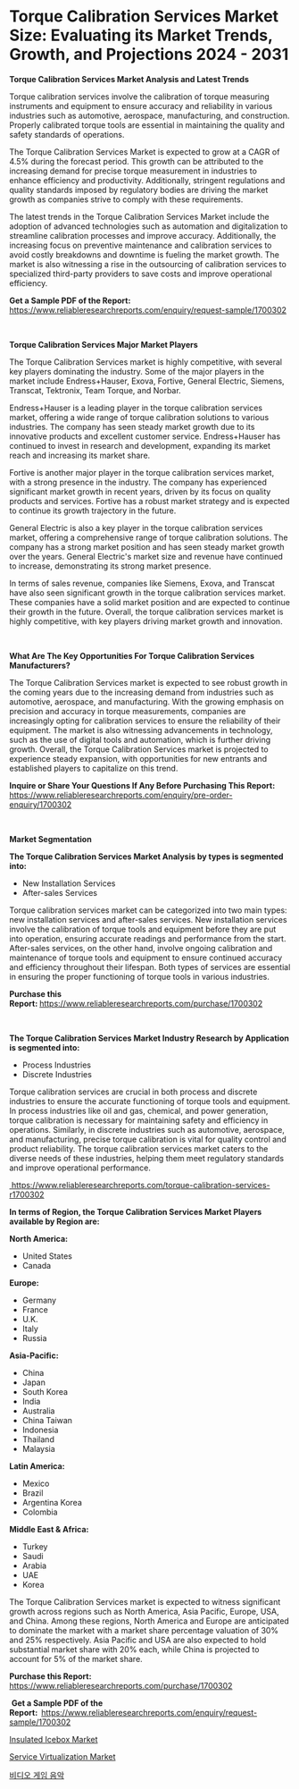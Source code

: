<p><h1>Torque Calibration Services Market Size: Evaluating its Market Trends, Growth, and Projections 2024 - 2031</h1></p><p><strong>Torque Calibration Services Market Analysis and Latest Trends</strong></p>
<p><p>Torque calibration services involve the calibration of torque measuring instruments and equipment to ensure accuracy and reliability in various industries such as automotive, aerospace, manufacturing, and construction. Properly calibrated torque tools are essential in maintaining the quality and safety standards of operations.</p><p>The Torque Calibration Services Market is expected to grow at a CAGR of 4.5% during the forecast period. This growth can be attributed to the increasing demand for precise torque measurement in industries to enhance efficiency and productivity. Additionally, stringent regulations and quality standards imposed by regulatory bodies are driving the market growth as companies strive to comply with these requirements.</p><p>The latest trends in the Torque Calibration Services Market include the adoption of advanced technologies such as automation and digitalization to streamline calibration processes and improve accuracy. Additionally, the increasing focus on preventive maintenance and calibration services to avoid costly breakdowns and downtime is fueling the market growth. The market is also witnessing a rise in the outsourcing of calibration services to specialized third-party providers to save costs and improve operational efficiency.</p></p>
<p><strong>Get a Sample PDF of the Report:&nbsp;</strong> <a href="https://www.reliableresearchreports.com/enquiry/request-sample/1700302">https://www.reliableresearchreports.com/enquiry/request-sample/1700302</a></p>
<p>&nbsp;</p>
<p><strong>Torque Calibration Services Major Market Players</strong></p>
<p><p>The Torque Calibration Services market is highly competitive, with several key players dominating the industry. Some of the major players in the market include Endress+Hauser, Exova, Fortive, General Electric, Siemens, Transcat, Tektronix, Team Torque, and Norbar.</p><p>Endress+Hauser is a leading player in the torque calibration services market, offering a wide range of torque calibration solutions to various industries. The company has seen steady market growth due to its innovative products and excellent customer service. Endress+Hauser has continued to invest in research and development, expanding its market reach and increasing its market share.</p><p>Fortive is another major player in the torque calibration services market, with a strong presence in the industry. The company has experienced significant market growth in recent years, driven by its focus on quality products and services. Fortive has a robust market strategy and is expected to continue its growth trajectory in the future.</p><p>General Electric is also a key player in the torque calibration services market, offering a comprehensive range of torque calibration solutions. The company has a strong market position and has seen steady market growth over the years. General Electric's market size and revenue have continued to increase, demonstrating its strong market presence.</p><p>In terms of sales revenue, companies like Siemens, Exova, and Transcat have also seen significant growth in the torque calibration services market. These companies have a solid market position and are expected to continue their growth in the future. Overall, the torque calibration services market is highly competitive, with key players driving market growth and innovation.</p></p>
<p>&nbsp;</p>
<p><strong>What Are The Key Opportunities For Torque Calibration Services Manufacturers?</strong></p>
<p><p>The Torque Calibration Services market is expected to see robust growth in the coming years due to the increasing demand from industries such as automotive, aerospace, and manufacturing. With the growing emphasis on precision and accuracy in torque measurements, companies are increasingly opting for calibration services to ensure the reliability of their equipment. The market is also witnessing advancements in technology, such as the use of digital tools and automation, which is further driving growth. Overall, the Torque Calibration Services market is projected to experience steady expansion, with opportunities for new entrants and established players to capitalize on this trend.</p></p>
<p><strong>Inquire or Share Your Questions If Any Before Purchasing This Report:</strong> <a href="https://www.reliableresearchreports.com/enquiry/pre-order-enquiry/1700302">https://www.reliableresearchreports.com/enquiry/pre-order-enquiry/1700302</a></p>
<p>&nbsp;</p>
<p><strong>Market Segmentation</strong></p>
<p><strong>The Torque Calibration Services Market Analysis by types is segmented into:</strong></p>
<p><ul><li>New Installation Services</li><li>After-sales Services</li></ul></p>
<p><p>Torque calibration services market can be categorized into two main types: new installation services and after-sales services. New installation services involve the calibration of torque tools and equipment before they are put into operation, ensuring accurate readings and performance from the start. After-sales services, on the other hand, involve ongoing calibration and maintenance of torque tools and equipment to ensure continued accuracy and efficiency throughout their lifespan. Both types of services are essential in ensuring the proper functioning of torque tools in various industries.</p></p>
<p><strong>Purchase this Report:&nbsp;</strong><a href="https://www.reliableresearchreports.com/purchase/1700302">https://www.reliableresearchreports.com/purchase/1700302</a></p>
<p>&nbsp;</p>
<p><strong>The Torque Calibration Services Market Industry Research by Application is segmented into:</strong></p>
<p><ul><li>Process Industries</li><li>Discrete Industries</li></ul></p>
<p><p>Torque calibration services are crucial in both process and discrete industries to ensure the accurate functioning of torque tools and equipment. In process industries like oil and gas, chemical, and power generation, torque calibration is necessary for maintaining safety and efficiency in operations. Similarly, in discrete industries such as automotive, aerospace, and manufacturing, precise torque calibration is vital for quality control and product reliability. The torque calibration services market caters to the diverse needs of these industries, helping them meet regulatory standards and improve operational performance.</p></p>
<p><a href="https://www.reliableresearchreports.com/torque-calibration-services-r1700302">&nbsp;https://www.reliableresearchreports.com/torque-calibration-services-r1700302</a></p>
<p><strong>In terms of Region, the Torque Calibration Services Market Players available by Region are:</strong></p>
<p>
    <p> <strong> North America: </strong>
        <ul>
            <li>United States</li>
            <li>Canada</li>
        </ul>
        </p> 
    <p> <strong> Europe: </strong>
        <ul>
            <li>Germany</li>
            <li>France</li>
            <li>U.K.</li>
            <li>Italy</li>
            <li>Russia</li>
        </ul>
        </p> 
    <p> <strong> Asia-Pacific: </strong>
        <ul>
            <li>China</li>
            <li>Japan</li>
            <li>South Korea</li>
            <li>India</li>
            <li>Australia</li>
            <li>China Taiwan</li>
            <li>Indonesia</li>
            <li>Thailand</li>
            <li>Malaysia</li>
        </ul>
        </p> 
    <p> <strong> Latin America: </strong>
        <ul>
            <li>Mexico</li>
            <li>Brazil</li>
            <li>Argentina Korea</li>
            <li>Colombia</li>
        </ul>
        </p> 
    <p> <strong> Middle East & Africa: </strong>
        <ul>
            <li>Turkey</li>
            <li>Saudi</li>
            <li>Arabia</li>
            <li>UAE</li>
            <li>Korea</li>
        </ul>
    </p>
    </p>
<p><p>The Torque Calibration Services market is expected to witness significant growth across regions such as North America, Asia Pacific, Europe, USA, and China. Among these regions, North America and Europe are anticipated to dominate the market with a market share percentage valuation of 30% and 25% respectively. Asia Pacific and USA are also expected to hold substantial market share with 20% each, while China is projected to account for 5% of the market share.</p></p>
<p><strong>Purchase this Report: </strong><a href="https://www.reliableresearchreports.com/purchase/1700302">https://www.reliableresearchreports.com/purchase/1700302</a></p>
<p>&nbsp;<strong>Get a Sample PDF of the Report:&nbsp;&nbsp;</strong><a href="https://www.reliableresearchreports.com/enquiry/request-sample/1700302">https://www.reliableresearchreports.com/enquiry/request-sample/1700302</a></p>
<p><strong></strong></p>
<p><p><a href="https://issuu.com/reportprime-2/docs/insulated-icebox-market-size-2030.pptx">Insulated Icebox Market</a></p><p><a href="https://github.com/NorbertYates/Market-Research-Report-List-5/blob/main/service-virtualization-market.md">Service Virtualization Market</a></p><p><a href="https://github.com/jntpkh496620/Market-Research-Report-List-2/blob/main/550501459235.md">비디오 게임 음악</a></p></p>